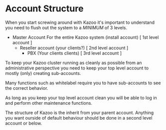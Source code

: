 # Account Structure

When you start screwing around with Kazoo it's important to understand you need to flush out the system to a *MINIMUM* of 3 levels.

* Master Account For the entire Kazoo system (install account) [ 1st level account ]
  * Reseller account (your clients?) [ 2nd level account ]
    * PBX (Your clients clients) [ 3rd level account ]

To keep your Kazoo cluster running as cleanly as possible from an administrative perspective you need to keep your top level account to mostly (only) creating sub-accounts.

Many functions such as whitelabel require you to have sub-accounts to see the correct behavior.

As long as you keep your top level account clean you will be able to log in and perform other maintenance functions.

The structure of Kazoo is the inherit from your parent account.  Anything you want ourside of default behaviour should be done in a second level account or below.



    
